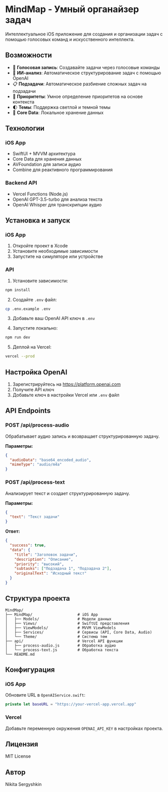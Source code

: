 # MindMap - Умный органайзер задач

Интеллектуальное iOS приложение для создания и организации задач с помощью голосовых команд и искусственного интеллекта.

## Возможности

- 🎤 **Голосовая запись**: Создавайте задачи через голосовые команды
- 🧠 **ИИ-анализ**: Автоматическое структурирование задач с помощью OpenAI
- 📋 **Подзадачи**: Автоматическое разбиение сложных задач на подзадачи
- 🎯 **Приоритеты**: Умное определение приоритетов на основе контекста
- 🌓 **Темы**: Поддержка светлой и темной темы
- 💾 **Core Data**: Локальное хранение данных

## Технологии

### iOS App
- SwiftUI + MVVM архитектура
- Core Data для хранения данных
- AVFoundation для записи аудио
- Combine для реактивного программирования

### Backend API
- Vercel Functions (Node.js)
- OpenAI GPT-3.5-turbo для анализа текста
- OpenAI Whisper для транскрипции аудио

## Установка и запуск

### iOS App

1. Откройте проект в Xcode
2. Установите необходимые зависимости
3. Запустите на симуляторе или устройстве

### API

1. Установите зависимости:
```bash
npm install
```

2. Создайте `.env` файл:
```bash
cp .env.example .env
```

3. Добавьте ваш OpenAI API ключ в `.env`

4. Запустите локально:
```bash
npm run dev
```

5. Деплой на Vercel:
```bash
vercel --prod
```

## Настройка OpenAI

1. Зарегистрируйтесь на https://platform.openai.com
2. Получите API ключ
3. Добавьте ключ в настройки Vercel или `.env` файл

## API Endpoints

### POST /api/process-audio
Обрабатывает аудио запись и возвращает структурированную задачу.

**Параметры:**
```json
{
  "audioData": "base64_encoded_audio",
  "mimeType": "audio/m4a"
}
```

### POST /api/process-text
Анализирует текст и создает структурированную задачу.

**Параметры:**
```json
{
  "text": "Текст задачи"
}
```

**Ответ:**
```json
{
  "success": true,
  "data": {
    "title": "Заголовок задачи",
    "description": "Описание",
    "priority": "высокий",
    "subtasks": ["Подзадача 1", "Подзадача 2"],
    "originalText": "Исходный текст"
  }
}
```

## Структура проекта

```
MindMap/
├── MindMap/                    # iOS App
│   ├── Models/                 # Модели данных
│   ├── Views/                  # SwiftUI представления
│   ├── ViewModels/             # MVVM ViewModels
│   ├── Services/               # Сервисы (API, Core Data, Audio)
│   └── Theme/                  # Система тем
├── api/                        # Vercel API функции
│   ├── process-audio.js        # Обработка аудио
│   └── process-text.js         # Обработка текста
└── README.md
```

## Конфигурация

### iOS App
Обновите URL в `OpenAIService.swift`:
```swift
private let baseURL = "https://your-vercel-app.vercel.app"
```

### Vercel
Добавьте переменную окружения `OPENAI_API_KEY` в настройках проекта.

## Лицензия

MIT License

## Автор

Nikita Sergyshkin